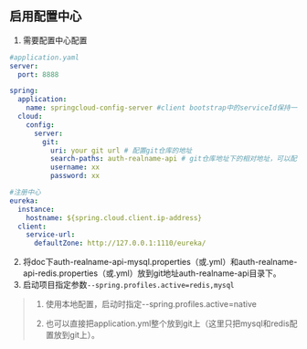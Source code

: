 ## 启用配置中心

1. 需要配置中心配置

```yaml
#application.yaml
server:
  port: 8888

spring:
  application:
    name: springcloud-config-server #client bootstrap中的serviceId保持一致
  cloud:
    config:
      server:
        git:
          uri: your git url # 配置git仓库的地址
          search-paths: auth-realname-api # git仓库地址下的相对地址，可以配置多个，用,分割。
          username: xx
          password: xx

#注册中心
eureka:
  instance:
    hostname: ${spring.cloud.client.ip-address}
  client:
    service-url:
      defaultZone: http://127.0.0.1:1110/eureka/
```

2. 将doc下auth-realname-api-mysql.properties（或.yml）和auth-realname-api-redis.properties（或.yml）放到git地址auth-realname-api目录下。
3. 启动项目指定参数`--spring.profiles.active=redis,mysql`

> 1. 使用本地配置，启动时指定--spring.profiles.active=native
>
> 2. 也可以直接把application.yml整个放到git上（这里只把mysql和redis配置放到git上）。
